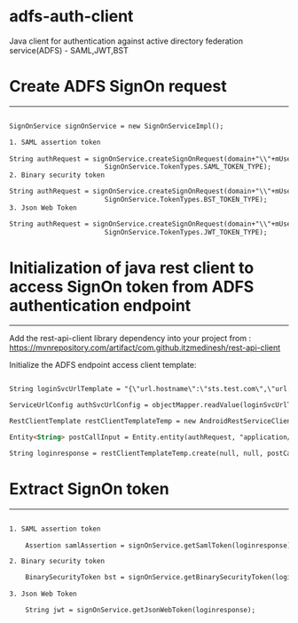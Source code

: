 # adfs-auth-client
Java client for authentication against active directory federation service(ADFS) - SAML,JWT,BST

# Create ADFS SignOn request
*********************************************************************

```html

SignOnService signOnService = new SignOnServiceImpl();

1. SAML assertion token
                    
String authRequest = signOnService.createSignOnRequest(domain+"\\"+mUsername, mPassword,
                        SignOnService.TokenTypes.SAML_TOKEN_TYPE);
2. Binary security token

String authRequest = signOnService.createSignOnRequest(domain+"\\"+mUsername, mPassword,
                        SignOnService.TokenTypes.BST_TOKEN_TYPE);	
3. Json Web Token

String authRequest = signOnService.createSignOnRequest(domain+"\\"+mUsername, mPassword,
                        SignOnService.TokenTypes.JWT_TOKEN_TYPE);               

```

# Initialization of java rest client to access SignOn token from ADFS authentication endpoint
*********************************************************************

Add the rest-api-client library dependency into your project from : https://mvnrepository.com/artifact/com.github.itzmedinesh/rest-api-client

Initialize the ADFS endpoint access client template:

```html

String loginSvcUrlTemplate = "{\"url.hostname\":\"sts.test.com\",\"url.port\":\"80\",\"url.resource.path\":\"/adfs/services/trust/13/usernamemixed\",\"url.ssl.enabled\":\"true\"}";

ServiceUrlConfig authSvcUrlConfig = objectMapper.readValue(loginSvcUrlTemplate, ServiceUrlConfig.class);

RestClientTemplate restClientTemplateTemp = new AndroidRestServiceClient().createClientTemplate("LOGIN_ACCESS_TOKEN", authSvcUrlConfig);

Entity<String> postCallInput = Entity.entity(authRequest, "application/soap+xml; charset=utf-8");

String loginresponse = restClientTemplateTemp.create(null, null, postCallInput).readEntity(String.class);

```

# Extract SignOn token
*********************************************************************

```html

1. SAML assertion token
                    
	Assertion samlAssertion = signOnService.getSamlToken(loginresponse);

2. Binary security token

	BinarySecurityToken bst = signOnService.getBinarySecurityToken(loginresponse);
	
3. Json Web Token

	String jwt = signOnService.getJsonWebToken(loginresponse);	
								
```